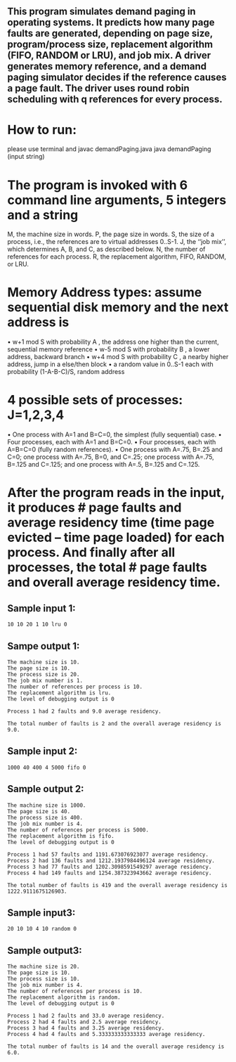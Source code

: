 ##  This program simulates demand paging in operating systems. It predicts how many page faults are generated, depending on page size, program/process size, replacement algorithm (FIFO, RANDOM or LRU), and job mix. A driver generates memory reference, and a demand paging simulator decides if the reference causes a page fault. The driver uses round robin scheduling with q references for every process. 

# How to run:
please use terminal and 
javac demandPaging.java
java demandPaging (input string)

# The program is invoked with 6 command line arguments, 5 integers and a string

M, the machine size in words. 
P, the page size in words. 
S, the size of a process, i.e., the references are to virtual addresses 0..S-1. 
J, the ‘‘job mix’’, which determines A, B, and C, as described below. 
N, the number of references for each process. 
R, the replacement algorithm, FIFO, RANDOM, or LRU.

# Memory Address types: assume sequential disk memory and the next address is 
• w+1 mod S with probability A  , the address one higher than the current, sequential memory reference
• w-5 mod S with probability B , a lower address, backward branch
• w+4 mod S with probability C , a nearby higher address, jump in a else/then block
• a random value in 0..S-1 each with probability (1-A-B-C)/S, random address

# 4 possible sets of processes: J=1,2,3,4
•	One process with A=1 and B=C=0, the simplest (fully sequential) case.
•	Four processes, each with A=1 and B=C=0.
•	Four processes, each with A=B=C=0 (fully random references).
•	One process with A=.75, B=.25 and C=0; one process with A=.75, B=0, and C=.25; one process with A=.75, B=.125 and C=.125; and one process with A=.5, B=.125 and C=.125.

# After the program reads in the input, it produces # page faults and average residency time (time page evicted – time page loaded) for each process. And finally after all processes, the total # page faults and overall average residency time. 


## Sample input 1:
    10 10 20 1 10 lru 0
## Sampe output 1:
    The machine size is 10.
    The page size is 10.
    The process size is 20.
    The job mix number is 1.
    The number of references per process is 10.
    The replacement algorithm is lru.
    The level of debugging output is 0

    Process 1 had 2 faults and 9.0 average residency.

    The total number of faults is 2 and the overall average residency is 9.0.

## Sample input 2:
    1000 40 400 4 5000 fifo 0

## Sample output 2:
    The machine size is 1000.
    The page size is 40.
    The process size is 400.
    The job mix number is 4.
    The number of references per process is 5000.
    The replacement algorithm is fifo.
    The level of debugging output is 0

    Process 1 had 57 faults and 1191.673076923077 average residency.
    Process 2 had 136 faults and 1212.1937984496124 average residency.
    Process 3 had 77 faults and 1202.3098591549297 average residency.
    Process 4 had 149 faults and 1254.387323943662 average residency.

    The total number of faults is 419 and the overall average residency is 1222.9111675126903.

## Sample input3:

    20 10 10 4 10 random 0


## Sample output3:
    The machine size is 20.
    The page size is 10.
    The process size is 10.
    The job mix number is 4.
    The number of references per process is 10.
    The replacement algorithm is random.
    The level of debugging output is 0

    Process 1 had 2 faults and 33.0 average residency.
    Process 2 had 4 faults and 2.5 average residency.
    Process 3 had 4 faults and 3.25 average residency.
    Process 4 had 4 faults and 5.333333333333333 average residency.

    The total number of faults is 14 and the overall average residency is 6.0.


